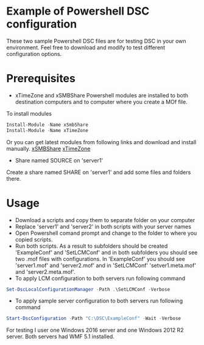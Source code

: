 # Example of Powershell DSC configuration

These two sample Powershell DSC files are for testing DSC in your own environment. Feel free to download and modify to test different configuration options.

# Prerequisites

* xTimeZone and xSMBShare Powershell modules are installed to both destination computers and to computer where you create a MOf file. 

To install modules
```powershell
Install-Module -Name xSmbShare
Install-Module -Name xTimeZone
```
Or you can get latest modules from following links and download and install manually.
[xSMBShare](https://github.com/PowerShell/xSmbShare)
[xTimeZone](https://github.com/PowerShell/xtimezone)

* Share named SOURCE on 'server1' 

Create a share named SHARE on 'server1' and add some files and folders there.

# Usage

* Download a scripts and copy them to separate folder on your computer
* Replace 'server1' and 'server2' in both scripts with your server names
* Open Powershell comand prompt and change to the folder to where you copied scripts.
* Run both scripts. As a result to subfolders should be created 'ExampleConf' and 'SetLCMConf' and in both subfolders you should see two .mof files with configurations. In 'ExampleConf' you should see 'server1.mof' and 'server2.mof' and in 'SetLCMConf' 'setver1.meta.mof' and 'server2.meta.mof'.
* To apply LCM configuration to both servers run following command
```powershell
Set-DscLocalConfigurationManager -Path .\SetLCMConf -Verbose
```
* To apply sample server configuration to both servers run following command
```powershell
Start-DscConfiguration -Path "C:\DSC\ExampleConf" -Wait -Verbose
```

For testing I user one Windows 2016 server and one Windows 2012 R2 server. Both servers had WMF 5.1 installed.
